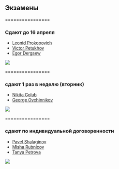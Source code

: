 ## Экзамены
================
### Сдают до 16 апреля

 - [Leonid Prokopovich](https://github.com/leonidprokopovich) 
 - [Victor Petukhov](https://github.com/VictorPetukhov) 
 - [Egor Dergaew](https://github.com/EgorDergaew) 


![](http://shkolazhizni.ru/img/content/i13/13324.jpg)


================


### сдают 1 раз в неделю (вторник)

 - [Nikita Golub](https://github.com/NikitaGolub)  
 - [George Ovchinnikov](https://github.com/GeorgeOvchinnikov) 

![](http://s58.radikal.ru/i161/1005/0d/8bc5828b7d22.gif)


================



### сдают по индивидуальной договоренности

 - [Pavel Shalaginov](https://github.com/PavelShalaginov) 
 - [Misha Rubnicov](https://github.com/MishaRubnicov)  
 - [Tanya Petrova](https://github.com/TanyaPetrova)  

![](http://v.img.com.ua/b/300x200/c/b8/84c9889f0847f2b4f26fe3e40645eb8c.jpg)

